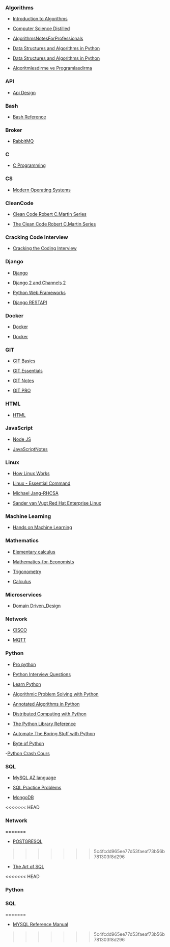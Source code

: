 ### Algorithms

- [Introduction to Algorithms](https://github.com/sabuhish/e-books/tree/master/Algorithms/Introduction_to_Algorithms.pdf)

- [Computer Science Distilled ](https://github.com/sabuhish/e-books/tree/master/Algorithms/Computer_Science_Distilled.pdf)

- [AlgorithmsNotesForProfessionals](https://github.com/sabuhish/e-books/tree/master/Algorithms/AlgorithmsNotesForProfessionals.pdf)

- [Data Structures and Algorithms in Python](https://github.com/sabuhish/e-books/blob/master/Algorithms/Data%20Structures%20and%20Algorithms%20in%20Python%20%5BGoodrich%2C%20Tamassia%20%26%20Goldwasser%202013-03-18%5D.pdf)

- [Data Structures and Algorithms in Python](https://github.com/sabuhish/e-books/blob/master/Algorithms/1karumanchi_n_data_structures_an.pdf)

- [Alqoritmlesdirme ve Programlasdirma](https://github.com/sabuhish/e-books/blob/master/Algorithms/%5Bkitabyurdu.org%5D_Alqoritmlesdirme%20ve%20Programlasdirma.pdf)


### API

- [Api Design ](https://github.com/sabuhish/e-books/blob/master/API/api-design-ebook-2012-03.pdf)


### Bash

- [Bash Reference](https://github.com/sabuhish/e-books/blob/master/Bash/bash.pdf)


### Broker
- [RabbitMQ](https://github.com/sabuhish/e-books/blob/master/Broker/Mastering%20RabbitMQ.pdf)


### C

- [C Programming](https://github.com/sabuhish/e-books/blob/master/C/C_GUI_Programming.pdf)


### CS
- [Modern Operating Systems](https://github.com/sabuhish/e-books/blob/master/CS/Modern%20Operating%20Systems%204th%20Edition--Andrew%20Tanenbaum.pdf)


### CleanCode

- [Clean Code  Robert C.Martin Series](https://github.com/sabuhish/e-books/blob/master/CleanCode/Clean_Code.pdf)

- [The Clean Code Robert C.Martin Series](https://github.com/sabuhish/e-books/blob/master/CleanCode/0137081073.pdf)


### Cracking Code Interview 

- [Cracking the Coding Interview](https://github.com/sabuhish/e-books/blob/master/Cracking%20Code%20Interview/Gayle%20L.%20McDowell%20-%20Cracking%20the%20Coding%20Interview.%20189%20Programming%20Questions%20and%20Solutions%20-%202015.pdf)


### Django

- [Django](https://github.com/sabuhish/e-books/blob/master/Django/django.pdf)

- [Django 2 and Channels 2](https://github.com/sabuhish/e-books/blob/master/Django/Federico%20Marani%20-%20Practical%20Django%202%20and%20Channels%202_%20Building%20Projects%20and%20Applications%20with%20Real-Time%20Capabilities%20(2019%2C%20Apress).pdf)

- [Python Web Frameworks](https://github.com/sabuhish/e-books/blob/master/Django/Python%20Web%20Frameworks.pdf)

- [Django RESTAPI](https://github.com/sabuhish/e-books/blob/master/Django/djangoapibook.pdf)


### Docker

- [Docker](https://github.com/sabuhish/e-books/blob/master/Docker/1dennis_hutten_docker_docker_tut.pdf)

- [Docker](https://github.com/sabuhish/e-books/blob/master/Docker/Использование_Docker_Эдриен_Моуэт%40bzd_channel.pdf)


### GIT

- [GIT Basics](https://github.com/sabuhish/e-books/blob/master/GIT/2_5447581607365968567.pdf)

- [GIT Essentials](https://github.com/sabuhish/e-books/blob/master/GIT/GitHub%20Essentials.pdf)

- [GIT Notes](https://github.com/sabuhish/e-books/blob/master/GIT/GitNotesForProfessionals.pdf)

- [GIT PRO](https://github.com/sabuhish/e-books/blob/master/GIT/progit.pdf)


### HTML

- [HTML](https://github.com/sabuhish/e-books/tree/master/HTML)


### JavaScript

- [Node JS](https://github.com/sabuhish/e-books/blob/master/JavaScript/1wilson_jim_node_js_8_the_right_way.pdf)

- [JavaScriptNotes](https://github.com/sabuhish/e-books/blob/master/JavaScript/JavaScriptNotesForProfessionals.pdf)


### Linux

- [How Linux Works](https://github.com/sabuhish/e-books/blob/master/Linux/How%20Linux%20Works%20What%20Every%20Superuser%20Should%20Know.pdf)

- [Linux - Essential Command](https://github.com/sabuhish/e-books/blob/master/Linux/Linux%20-%20Essential%20Command.pdf)

- [Michael Jang-RHCSA](https://github.com/sabuhish/e-books/blob/master/Linux/Michael%20Jang-RHCSA%20RHCE%20Guide%20(Exams%20EX200%20%26%20EX300)%2C%206th%20Edition%20-2011.pdf)
- [Sander van Vugt Red Hat Enterprise Linux](https://github.com/sabuhish/e-books/blob/master/Linux/Sander%20van%20Vugt%20-%20Red%20Hat%20Enterprise%20Linux%206%20Administration%20Real%20World%20Skills%20for%20Red%20Hat%20Administrators%20-%202013.pdf)


### Machine Learning

- [Hands on Machine Learning](https://github.com/sabuhish/e-books/blob/master/Machine%20Learning/Hands%20on%20Machine%20Learning%20with%20Scikit%20Learn%20and%20Tensorflow.pdf)


### Mathematics

- [Elementary calculus](https://github.com/sabuhish/e-books/blob/master/Mathematics/Elementary%20calculus.pdf)

- [Mathematics-for-Economists](https://github.com/sabuhish/e-books/blob/master/Mathematics/Mathematics-for-Economists-SOLUTION.pdf)

- [Trigonometry](https://github.com/sabuhish/e-books/blob/master/Mathematics/Teach.Yourself.Trigonometry.eBook-EEn.pdf)

- [Calculus](https://github.com/sabuhish/e-books/blob/master/Mathematics/Thomas%20Calculus%2011th%20%20%5BTextbook%20%2B%20Solutions%5D.pdf)


### Microservices
- [Domain Driven_Design](https://github.com/sabuhish/e-books/blob/master/Microservices/Domain-Driven%20Design_%20Tackling%20-%20Eric%20Evans_14.pdf)


### Network

- [CISCO](https://github.com/sabuhish/e-books/blob/master/Network/0572_1698_dosya.pdf)

- [MQTT](https://github.com/sabuhish/e-books/blob/master/Network/MQTT%20(IoT)%20v2_3%20Training.pptx)


### Python
- [Pro python](https://github.com/sabuhish/e-books/blob/master/Python/2_5406699669101216224.pdf)

- [Python Interview Questions](https://github.com/sabuhish/e-books/blob/master/Python/40%20Python%20Interview%20and%20Answer.pdf)

- [Learn Python](https://github.com/sabuhish/e-books/blob/master/Python/A%20Smarter%20Way%20to%20Learn%20Python%20(en).pdf)

- [Algorithmic Problem Solving with Python](https://github.com/sabuhish/e-books/blob/master/Python/Algorithmic%20Problem%20Solving%20with%20Python%20(en).pdf)

- [Annotated Algorithms in Python](https://github.com/sabuhish/e-books/blob/master/Python/Annotated%20Algorithms%20in%20Python%20(en).pdf)

- [Distributed Computing with Python](https://github.com/sabuhish/e-books/blob/master/Python/Distributed%20Computing%20with%20Python%20(en).pdf)

- [The Python Library Reference ](https://github.com/sabuhish/e-books/blob/master/Python/The%20Python%20Library%20Reference%20(en).pdf)

- [Automate The Boring Stuff with Python](https://github.com/sabuhish/e-books/blob/master/Python/automatetheboringstuffwithpython.pdf)

- [Byte of Python](https://github.com/sabuhish/e-books/blob/master/Python/byte-of-python.pdf)

-[Python Crash Cours](https://github.com/sabuhish/e-books/blob/master/Python/python-crash-course.pdf.pdf)

### SQL

- [MySQL AZ language](https://github.com/sabuhish/e-books/blob/master/SQL/10-derse-mysql-oyren_aze.pdf)

- [SQL Practice Problems](https://github.com/sabuhish/e-books/blob/master/SQL/1vasilik_sylvia_moestl_sql_practice_problems.pdf)

- [MongoDB](https://github.com/sabuhish/e-books/blob/master/SQL/MongoDBNotesForProfessionals.pdf)

<<<<<<< HEAD
### Network
=======
- [POSTGRESQL](https://github.com/sabuhish/e-books/blob/master/SQL/Rabota_s_PostgreSQL_Nastroyka_i_masshtabirovanie.pdf)
>>>>>>> 5c4fcdd965ee77d53faeaf73b56b781303f8d296

- [The Art of SQL](https://github.com/sabuhish/e-books/blob/master/SQL/The%20Art%20of%20SQL.pdf)

<<<<<<< HEAD
### Python

### SQL
=======
- [MYSQL Reference Manual](https://github.com/sabuhish/e-books/blob/master/SQL/refman-8.0-en.pdf)

>>>>>>> 5c4fcdd965ee77d53faeaf73b56b781303f8d296
